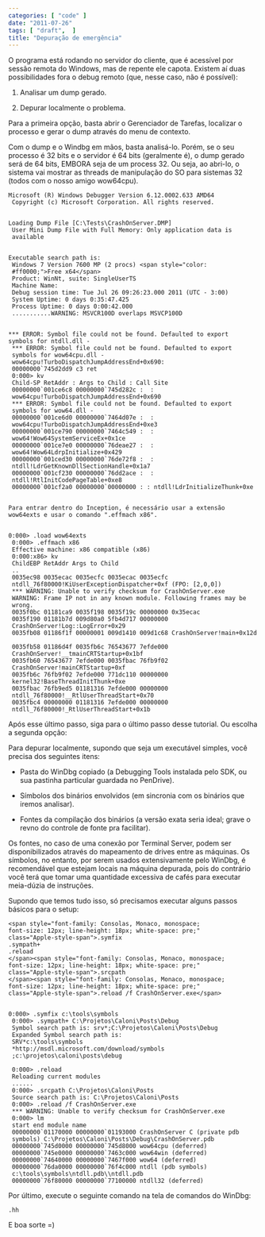 ```yaml
---
categories: [ "code" ]
date: "2011-07-26"
tags: [ "draft",  ]
title: "Depuração de emergência"
---
```

O programa está rodando no servidor do cliente, que é acessível por
sessão remota do Windows, mas de repente ele capota. Existem aí duas
possibilidades fora o debug remoto (que, nesse caso, não é possível):

	
  1. Analisar um dump gerado.

	
  2. Depurar localmente o problema.

Para a primeira opção, basta abrir o Gerenciador de Tarefas, localizar
o processo e gerar o dump através do menu de contexto.

Com o dump e o Windbg em mãos, basta analisá-lo. Porém, se o seu
processo é 32 bits e o servidor é 64 bits (geralmente é), o dump gerado
será de 64 bits, EMBORA seja de um process 32. Ou seja, ao abri-lo,
o sistema vai mostrar as threads de manipulação do SO para sistemas 32
(todos com o nosso amigo wow64cpu).

    
    Microsoft (R) Windows Debugger Version 6.12.0002.633 AMD64
     Copyright (c) Microsoft Corporation. All rights reserved.

    
    Loading Dump File [C:\Tests\CrashOnServer.DMP]
     User Mini Dump File with Full Memory: Only application data is
     available

    
    Executable search path is:
     Windows 7 Version 7600 MP (2 procs) <span style="color:
     #ff0000;">Free x64</span>
     Product: WinNt, suite: SingleUserTS
     Machine Name:
     Debug session time: Tue Jul 26 09:26:23.000 2011 (UTC - 3:00)
     System Uptime: 0 days 0:35:47.425
     Process Uptime: 0 days 0:00:42.000
     ...........WARNING: MSVCR100D overlaps MSVCP100D

    
    *** ERROR: Symbol file could not be found. Defaulted to export
    symbols for ntdll.dll -
     *** ERROR: Symbol file could not be found. Defaulted to export
     symbols for wow64cpu.dll -
     wow64cpu!TurboDispatchJumpAddressEnd+0x690:
     00000000`745d2dd9 c3 ret
     0:000> kv
     Child-SP RetAddr : Args to Child : Call Site
     00000000`001ce6c8 00000000`745d282c :  :
     wow64cpu!TurboDispatchJumpAddressEnd+0x690
     *** ERROR: Symbol file could not be found. Defaulted to export
     symbols for wow64.dll -
     00000000`001ce6d0 00000000`7464d07e :  :
     wow64cpu!TurboDispatchJumpAddressEnd+0xe3
     00000000`001ce790 00000000`7464c549 :  :
     wow64!Wow64SystemServiceEx+0x1ce
     00000000`001ce7e0 00000000`76deae27 :  :
     wow64!Wow64LdrpInitialize+0x429
     00000000`001ced30 00000000`76de72f8 :  :
     ntdll!LdrGetKnownDllSectionHandle+0x1a7
     00000000`001cf230 00000000`76dd2ace :  :
     ntdll!RtlInitCodePageTable+0xe8
     00000000`001cf2a0 00000000`00000000 : : ntdll!LdrInitializeThunk+0xe

    
    Para entrar dentro do Inception, é necessário usar a extensão
    wow64exts e usar o comando ".effmach x86".

    
    0:000> .load wow64exts
     0:000> .effmach x86
     Effective machine: x86 compatible (x86)
     0:000:x86> kv
     ChildEBP RetAddr Args to Child
     ..
     0035ec98 0035ecac 0035ecfc 0035ecac 0035ecfc
     ntdll_76f80000!KiUserExceptionDispatcher+0xf (FPO: [2,0,0])
     *** WARNING: Unable to verify checksum for CrashOnServer.exe
     WARNING: Frame IP not in any known module. Following frames may be
     wrong.
     0035f0bc 01181ca9 0035f198 0035f19c 00000000 0x35ecac
     0035f190 01181b7d 009d80a0 5fb4d717 00000000
     CrashOnServer!Log::LogError+0x29
     0035fb08 01186f1f 00000001 009d1410 009d1c68 CrashOnServer!main+0x12d
     
     0035fb58 01186d4f 0035fb6c 76543677 7efde000
     CrashOnServer!__tmainCRTStartup+0x1bf
     0035fb60 76543677 7efde000 0035fbac 76fb9f02
     CrashOnServer!mainCRTStartup+0xf
     0035fb6c 76fb9f02 7efde000 771dc110 00000000
     kernel32!BaseThreadInitThunk+0xe
     0035fbac 76fb9ed5 01181316 7efde000 00000000
     ntdll_76f80000!__RtlUserThreadStart+0x70
     0035fbc4 00000000 01181316 7efde000 00000000
     ntdll_76f80000!_RtlUserThreadStart+0x1b

Após esse último passo, siga para o último passo desse tutorial. Ou
escolha a segunda opção:

Para depurar localmente, supondo que seja um executável simples, você
precisa dos seguintes itens:

	
  * Pasta do WinDbg copiado (a Debugging Tools instalada pelo SDK,
  ou sua pastinha particular guardada no PenDrive).

	
  * Símbolos dos binários envolvidos (em sincronia com os binários
  que iremos analisar).

	
  * Fontes da compilação dos binários (a versão exata seria ideal;
  grave o revno do controle de fonte pra facilitar).

Os fontes, no caso de uma conexão por Terminal Server, podem ser
disponibilizados através do mapeamento de drives entre as máquinas. Os
símbolos, no entanto, por serem usados extensivamente pelo WinDbg, é
recomendável que estejam locais na máquina depurada, pois do contrário
você terá que tomar uma quantidade excessiva de cafés para executar
meia-dúzia de instruções.

Supondo que temos tudo isso, só precisamos executar alguns passos
básicos para o setup:

    
    <span style="font-family: Consolas, Monaco, monospace;
    font-size: 12px; line-height: 18px; white-space: pre;"
    class="Apple-style-span">.symfix 
    .sympath+ 
    .reload
    </span><span style="font-family: Consolas, Monaco, monospace;
    font-size: 12px; line-height: 18px; white-space: pre;"
    class="Apple-style-span">.srcpath 
    </span><span style="font-family: Consolas, Monaco, monospace;
    font-size: 12px; line-height: 18px; white-space: pre;"
    class="Apple-style-span">.reload /f CrashOnServer.exe</span>

    
    0:000> .symfix c:\tools\symbols
     0:000> .sympath+ C:\Projetos\Caloni\Posts\Debug
     Symbol search path is: srv*;C:\Projetos\Caloni\Posts\Debug
     Expanded Symbol search path is:
     SRV*c:\tools\symbols
     *http://msdl.microsoft.com/download/symbols
     ;c:\projetos\caloni\posts\debug
     
     0:000> .reload
     Reloading current modules
     ......
     0:000> .srcpath C:\Projetos\Caloni\Posts
     Source search path is: C:\Projetos\Caloni\Posts
     0:000> .reload /f CrashOnServer.exe
     *** WARNING: Unable to verify checksum for CrashOnServer.exe
     0:000> lm
     start end module name
     00000000`01170000 00000000`01193000 CrashOnServer C (private pdb
     symbols) C:\Projetos\Caloni\Posts\Debug\CrashOnServer.pdb
     00000000`745d0000 00000000`745d8000 wow64cpu (deferred)
     00000000`745e0000 00000000`7463c000 wow64win (deferred)
     00000000`74640000 00000000`7467f000 wow64 (deferred)
     00000000`76da0000 00000000`76f4c000 ntdll (pdb symbols)
     c:\tools\symbols\ntdll.pdb\\ntdll.pdb
     00000000`76f80000 00000000`77100000 ntdll32 (deferred)

Por último, execute o seguinte comando na tela de comandos do WinDbg:

    
    .hh

E boa sorte =)
